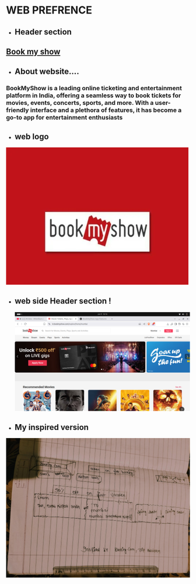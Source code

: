 # WEB PREFRENCE
- ##  Header section 
## [Book my show ](https://in.bookmyshow.com/)
 - ##  About website....

  ### BookMyShow is a leading online ticketing and entertainment platform in India, offering a seamless way to book tickets for movies, events, concerts, sports, and more. With a user-friendly interface and a plethora of features, it has become a go-to app for entertainment enthusiasts 

 - ## web logo
![  logo  ](./assets/2011092.webp)
- ## web side  Header section !  

   ![Web header section](./assets/Screenshot%20from%202025-06-09%2016-16-07.png)

- ## My inspired version 
![My inspired version](./assets/494580120_630210220073390_3323632755509819647_n.jpg)